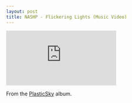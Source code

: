 ```yaml
---
layout: post
title: NASHP - Flickering Lights (Music Video)
---
```


<iframe src="https://www.youtube.com/embed/0LvCCNjuEcE" frameborder="0" allow="accelerometer; autoplay; clipboard-write; encrypted-media; gyroscope; picture-in-picture" allowfullscreen></iframe>

From the [PlasticSky][1] album.

[1]:	http://nashp.com/plasticsky